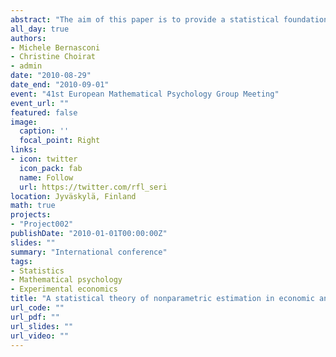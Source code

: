 ```yaml
---
abstract: "The aim of this paper is to provide a statistical foundation for a nonparametric method of analysis suitable for economic and psychophysical experiments. Consider a quantity depending on some primitive quantities through an unknown function $f$ (such as the certain equivalent as a function of the probabilities and the payments in a lottery). $f$ can be studied in an experiment in which $J$ subjects are gathered, the same $I$ questions are proposed to each individual and he/she provides a set of $I$ responses. This rises the point whether a large number of individuals or of questions is better for the design of an economic experiment. The function $f$ is estimated nonparametrically through $f_P$, a linear combination of a set of $P$ basis functions (power series, regression splines, trigonometric functions, etc.); we suppose that, when $$P \rightarrow \infty$$, the set of basis functions describes accurately the function $f$. The weights in the function $f_P$ can be estimated through linear regression supposing independence between individuals and answers across individuals. Estimators are consistent when $J$ and $I$ diverge to infinity, even if the answers of an individual are correlated and if this correlation is different across individuals. The rate of convergence of the estimated $f_P$ to $f$ depends upon $J$, $I$, the covariance structure of errors across individuals and the degree of approximability of $f$ through a set of basis functions (i.e. the smoothness of $f$); a convergence rate is also obtained for derivatives. We consider in detail the case in which $f$ is estimated nonparametrically through power series or regression splines. We derive the optimal divergence rate of $P$ with both $I$ and $J$ and choose the optimal balance between $I$ and $J$. It turns out that in general a large value of $J$ is better than a large value of $I$. Conditions for asymptotic normality of linear and nonlinear functionals of the estimated function of interest are derived. This is used to derive the asymptotic distribution of Wald tests when the number of constraints under test is finite (a chi-squared distribution) and when it diverges to infinity (a normal distribution), and the distribution of LR tests of linear constraints. We provide bounds on the error of the approximation. Lastly, we investigate what happens when the average variance matrix appearing in the previous tests is replaced by an estimator, and consider nonparametric estimation of the conditional variance."
all_day: true
authors:
- Michele Bernasconi
- Christine Choirat
- admin
date: "2010-08-29"
date_end: "2010-09-01"
event: "41st European Mathematical Psychology Group Meeting"
event_url: ""
featured: false
image:
  caption: ''
  focal_point: Right
links:
- icon: twitter
  icon_pack: fab
  name: Follow
  url: https://twitter.com/rfl_seri
location: Jyväskylä, Finland
math: true
projects:
- "Project002"
publishDate: "2010-01-01T00:00:00Z"
slides: ""
summary: "International conference"
tags:
- Statistics
- Mathematical psychology
- Experimental economics
title: "A statistical theory of nonparametric estimation in economic and psychophysical experiments"
url_code: ""
url_pdf: ""
url_slides: ""
url_video: ""
---
```

